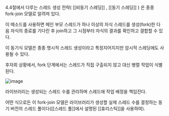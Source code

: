 4.4절에서 다루는 스레드 생성 전략( [[비동기 스레딩]] , [[동기 스레딩]] ) 은 종종 fork-join 모델로 알려져 있다.

이 메소드를 사용하면 메인 부모 스레드가 하나 이상의 자식 스레드를 생성(fork)한 다음 자식의 종료를 기다린 후 join하고 그 시점부터 자식의 결과를 확인하고 결합할 수 있다.

이 동기식 모델은 종종 명시적 스레드 생성이라고 특정지어지지만 암시적 스레딩에도 사용될 수 있다.

후자희 상황에서, fork 단계에서는 스레드가 직접 구출되지 않고 대신 병렬 작업이 식별된다.

![image](https://user-images.githubusercontent.com/116250393/213496876-d4ed548f-85ad-4db0-ae4d-a54a3d98e969.png)

라이브러리는 생성되는 스레드 수를 관리하며 스레드에 작업 배정을 책임진다.

어떤 식으로든 이 fork-join 모델은 라이브러리가 생성할 실제 스레드 수를 결정하는 동기 버전의 스레드 풀이다([[스레드 풀]]에서 설명된 [[휴리스틱]]을 사용하여).
